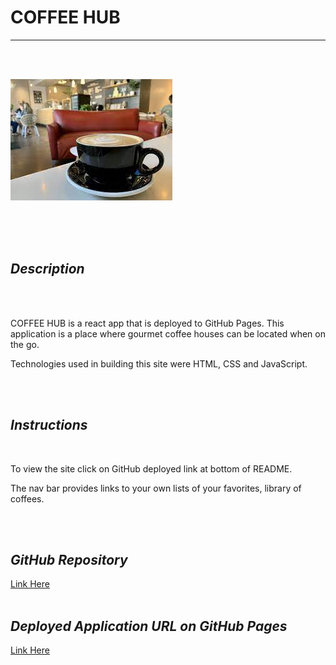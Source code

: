 # **COFFEE HUB**
  


---

<br>
<br>



![Desktop Img](/channel-pictures/coffee-hub.jpg) 


 







  
<br>
<br>
<br> 

## *Description*  
<br>
<br>

COFFEE HUB is a react app that is deployed to GitHub Pages.  This application is a place where gourmet coffee houses can be located when on the go.

Technologies used in building this site were HTML, CSS and JavaScript.

<br>
<br>

## *Instructions*  
<br>

To view the site click on  GitHub deployed link at bottom of README.

The nav bar provides links to your own lists of your favorites, library of coffees.

 



<br>
<br>



## *GitHub Repository*  

[Link Here](https://github.com/JosieSavill/coffee-hub)
<br>
<br>

## *Deployed Application URL on GitHub Pages*

[Link Here](https://josiesavill.github.io/coffee-hub/)  


 
 








    




























